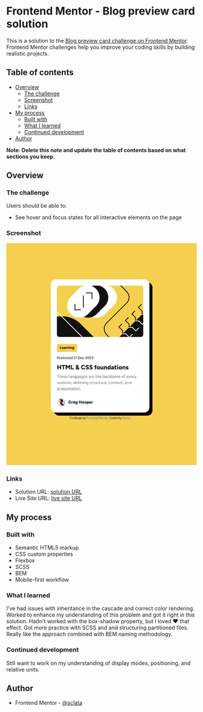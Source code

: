 # Frontend Mentor - Blog preview card solution

This is a solution to the [Blog preview card challenge on Frontend Mentor](https://www.frontendmentor.io/challenges/blog-preview-card-ckPaj01IcS). Frontend Mentor challenges help you improve your coding skills by building realistic projects. 

## Table of contents

- [Overview](#overview)
  - [The challenge](#the-challenge)
  - [Screenshot](#screenshot)
  - [Links](#links)
- [My process](#my-process)
  - [Built with](#built-with)
  - [What I learned](#what-i-learned)
  - [Continued development](#continued-development)
- [Author](#author)

**Note: Delete this note and update the table of contents based on what sections you keep.**

## Overview

### The challenge

Users should be able to:

- See hover and focus states for all interactive elements on the page

### Screenshot

![](./pics/screenshot.jpg)

### Links

- Solution URL: [solution URL](https://github.com/Sclata/blog-preview-card-main)
- Live Site URL: [live site URL](https://sclata.github.io/blog-preview-card-main/src/index.html)

## My process

### Built with

- Semantic HTML5 markup
- CSS custom properties
- Flexbox
- SCSS
- BEM
- Mobile-first workflow

### What I learned

I've had issues with inheritance in the cascade and correct color rendering. Worked to enhance my understanding of this problem and got it right in this solution. Hadn't worked with the box-shadow property, but I loved :heart: that effect. Got more practice with SCSS and and structuring partitioned files. Really like the approach combined with BEM naming methodology.


### Continued development

Still want to work on my understanding of display modes, positioning, and relative units.


## Author

- Frontend Mentor - [@sclata](https://www.frontendmentor.io/profile/sclata)


